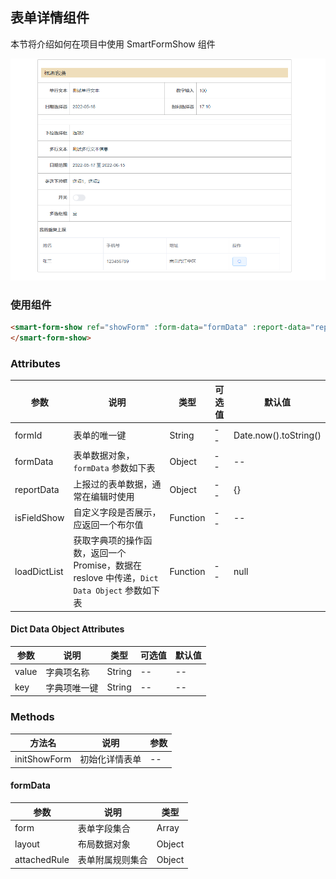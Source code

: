 ## 表单详情组件
本节将介绍如何在项目中使用 SmartFormShow 组件

<img class="readme-img" src="../../../assets/show.jpg" preview="SmartFormShow" preview-text="表单详情组件" title="表单详情组件" alt="表单详情组件"/>

### 使用组件
``` html
<smart-form-show ref="showForm" :form-data="formData" :report-data="reportData">
</smart-form-show>
```

### Attributes
| 参数 | 说明 | 类型 | 可选值 | 默认值 |
| -- | -- | -- | -- | -- |
| formId | 表单的唯一键 | String | -- | Date.now().toString() |
| formData | 表单数据对象，`formData` 参数如下表 | Object | -- | -- |
| reportData | 上报过的表单数据，通常在编辑时使用 | Object | -- | {} |
| isFieldShow | 自定义字段是否展示，应返回一个布尔值 | Function | -- | -- |
| loadDictList | 获取字典项的操作函数，返回一个Promise，数据在 reslove 中传递，`Dict Data Object` 参数如下表 | Function | -- | null |

#### Dict Data Object Attributes
| 参数 | 说明 | 类型 | 可选值 | 默认值 |
| -- | -- | -- | -- | -- |
| value | 字典项名称 | String | -- | -- |
| key | 字典项唯一键 | String | -- | -- |

### Methods
| 方法名 | 说明 | 参数 |
| -- | -- | -- |
| initShowForm | 初始化详情表单 | -- |

#### formData
| 参数 | 说明 | 类型 |
| -- | -- | -- |
| form | 表单字段集合 | Array |
| layout | 布局数据对象 | Object |
| attachedRule | 表单附属规则集合 | Object |